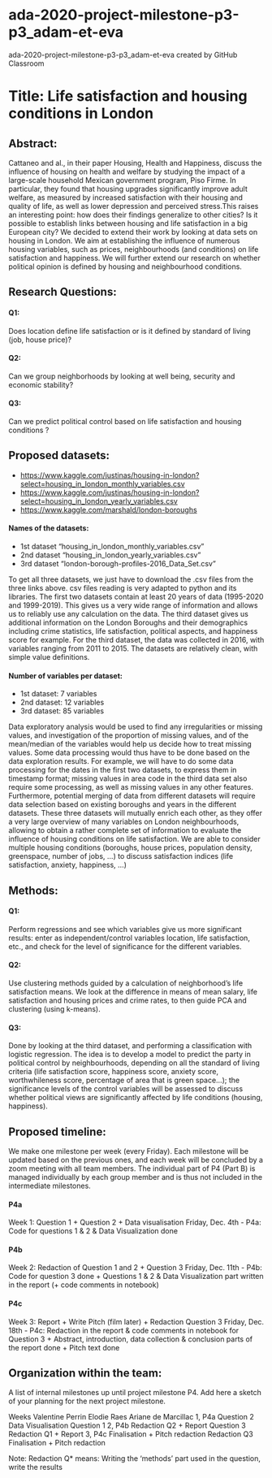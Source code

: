 # ada-2020-project-milestone-p3-p3_adam-et-eva
ada-2020-project-milestone-p3-p3_adam-et-eva created by GitHub Classroom

# Title: Life satisfaction and housing conditions in London

## Abstract:
Cattaneo and al., in their paper Housing, Health and Happiness, discuss the influence of housing on health and welfare by studying the impact of a large-scale household Mexican government program, Piso Firme. In particular, they found that housing upgrades significantly improve adult welfare, as measured by increased satisfaction with their housing and quality of life, as well as lower depression and perceived stress.This raises an interesting point: how does their findings generalize to other cities? Is it possible to establish links between housing and life satisfaction in a big European city? We decided to extend their work by looking at data sets on housing in London. We aim at establishing the influence of numerous housing variables, such as prices, neighbourhoods (and conditions) on life satisfaction and happiness. We will further extend our research on whether political opinion is defined by housing and neighbourhood conditions.

## Research Questions: 
#### Q1: 
Does location define life satisfaction or is it defined by standard of living (job, house price)?
#### Q2: 
Can we group neighborhoods by looking at well being, security and economic stability? 
#### Q3: 
Can we predict political control based on life satisfaction and housing conditions ? 

## Proposed datasets:
- https://www.kaggle.com/justinas/housing-in-london?select=housing_in_london_monthly_variables.csv 
- https://www.kaggle.com/justinas/housing-in-london?select=housing_in_london_yearly_variables.csv
- https://www.kaggle.com/marshald/london-boroughs 

#### Names of the datasets:
- 1st dataset “housing_in_london_monthly_variables.csv”
- 2nd dataset “housing_in_london_yearly_variables.csv”
- 3rd dataset “london-borough-profiles-2016_Data_Set.csv”

To get all three datasets, we just have to download the .csv files from the three links above. csv files reading is very adapted to python and its libraries.
The first two datasets contain at least 20 years of data (1995-2020 and 1999-2019). This gives us a very wide range of information and allows us to reliably use any calculation on the data. 
The third dataset gives us additional information on the London Boroughs and their demographics including crime statistics, life satisfaction, political aspects, and happiness score for example. For the third dataset, the data was collected in 2016, with variables ranging from 2011 to 2015.
The datasets are relatively clean, with simple value definitions.

#### Number of variables per dataset:
- 1st dataset: 7 variables
- 2nd dataset: 12 variables
- 3rd dataset: 85 variables

Data exploratory analysis would be used to find any irregularities or missing values, and investigation of the proportion of missing values, and of the mean/median of the variables would help us decide how to treat missing values. Some data processing would thus have to be done based on the data exploration results. For example, we will have to do some data processing for the dates in the first two datasets, to express them in timestamp format; missing values in area code in the third data set also require some processing, as well as missing values in any other features. Furthermore, potential merging of data from different datasets will require data selection based on existing boroughs and years in the different datasets.
These three datasets will mutually enrich each other, as they offer a very large overview of many variables on London neighbourhoods, allowing to obtain a rather complete set of information to evaluate the influence of housing conditions on life satisfaction.  We are able to consider multiple housing conditions (boroughs, house prices, population density, greenspace, number of jobs, ...) to discuss satisfaction indices (life satisfaction, anxiety, happiness, …)

## Methods:
#### Q1: 
Perform regressions and see which variables give us more significant results: enter as independent/control variables location, life satisfaction, etc., and check for the level of significance for the different variables.
#### Q2: 
Use clustering methods guided by a calculation of neighborhood’s life satisfaction means. We look at the difference in means of mean salary, life satisfaction and housing prices and crime rates, to then guide PCA and clustering (using k-means).
#### Q3: 
Done by looking at the third dataset, and performing a classification with logistic regression. The idea is to develop a model to predict the party in political control by neighbourhoods, depending on all the standard of living criteria (life satisfaction score, happiness score, anxiety score, worthwhileness score, percentage of area that is green space…); the significance levels of the control variables will be assessed to discuss whether political views are significantly affected by life conditions (housing, happiness).

## Proposed timeline:
We make one milestone per week (every Friday). Each milestone will be updated based on the previous ones, and each week will be concluded by a zoom meeting with all team members.
The individual part of P4 (Part B) is managed individually by each group member and is thus not included in the intermediate milestones.

#### P4a
Week 1: Question 1 + Question 2 + Data visualisation
Friday, Dec. 4th - P4a: Code for questions 1 & 2 & Data Visualization done

#### P4b
Week 2: Redaction of Question 1 and 2 + Question 3
Friday, Dec. 11th - P4b: Code for question 3 done + Questions 1 & 2 & Data Visualization part written in the report (+ code comments in notebook)

#### P4c
Week 3: Report + Write Pitch (film later) + Redaction Question 3
Friday, Dec. 18th - P4c: Redaction in the report & code comments in notebook for Question 3 + Abstract, introduction, data collection & conclusion parts of the report done + Pitch text done

## Organization within the team:
A list of internal milestones up until project milestone P4. Add here a sketch of your planning for the next project milestone.

Weeks                   Valentine Perrin                  Elodie Raes           Ariane de Marcillac
1, P4a                  Question 2                        Data Visualisation    Question 1
2, P4b                  Redaction Q2 + Report             Question 3            Redaction Q1 + Report
3, P4c                  Finalisation + Pitch redaction    Redaction Q3          Finalisation + Pitch redaction

Note: Redaction Q* means: Writing the ‘methods’ part used in the question, write the results
